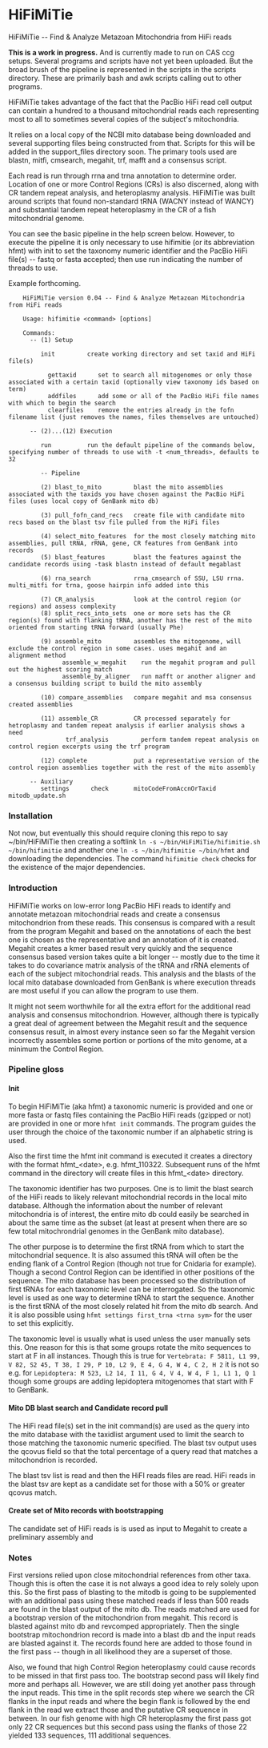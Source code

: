 # HiFiMiTie
HiFiMiTie -- Find &amp; Analyze Metazoan Mitochondria from HiFi reads

**This is a work in progress.** And is currently made to run on CAS ccg setups. Several programs and scripts have not yet been uploaded. But the broad brush of the pipeline is represented in the scripts in the scripts directory. These are primarily bash and awk scripts calling out to other programs.

HiFiMiTie takes advantage of the fact that the PacBio HiFi read cell output can contain a hundred to a thousand mitochondrial reads each representing most to all to sometimes several copies of the subject's mitochondria.

It relies on a local copy of the NCBI mito database being downloaded and several supporting files being constructed from that. Scripts for this will be added in the support_files directory soon. The primary tools used are blastn, mitfi, cmsearch, megahit, trf, mafft and a consensus script.

Each read is run through rrna and trna annotation to determine order. Location of one or more Control Regions (CRs) is also discerned, along with CR tandem repeat analysis, and heteroplasmy analysis. HiFiMiTie was built around scripts that found non-standard tRNA (WACNY instead of WANCY) and substantial tandem repeat heteroplasmy in the CR of a fish mitochondrial genome.

You can see the basic pipeline in the help screen below. However, to execute the pipeline it is only necessary to use hifimitie (or its abbreviation hfmt) with init to set the taxonomy numeric identifier and the PacBio HiFi file(s) -- fastq or fasta accepted; then use run indicating the number of threads to use.

Example forthcoming.

```
    HiFiMiTie version 0.04 -- Find & Analyze Metazoan Mitochondria from HiFi reads

    Usage: hifimitie <command> [options]

    Commands:
      -- (1) Setup

         init         create working directory and set taxid and HiFi file(s)

           gettaxid      set to search all mitogenomes or only those associated with a certain taxid (optionally view taxonomy ids based on term)
           addfiles      add some or all of the PacBio HiFi file names with which to begin the search
           clearfiles    remove the entries already in the fofn filename list (just removes the names, files themselves are untouched)

      -- (2)...(12) Execution

         run          run the default pipeline of the commands below, specifying number of threads to use with -t <num_threads>, defaults to 32

         -- Pipeline

         (2) blast_to_mito         blast the mito assemblies associated with the taxids you have chosen against the PacBio HiFi files (uses local copy of GenBank mito db)

         (3) pull_fofn_cand_recs   create file with candidate mito recs based on the blast tsv file pulled from the HiFi files

         (4) select_mito_features  for the most closely matching mito assemblies, pull tRNA, rRNA, gene, CR features from GenBank into records
         (5) blast_features        blast the features against the candidate records using -task blastn instead of default megablast

         (6) rna_search            rrna_cmsearch of SSU, LSU rrna. multi_mitfi for trna, goose hairpin info added into this

         (7) CR_analysis           look at the control region (or regions) and assess complexity
         (8) split_recs_into_sets  one or more sets has the CR region(s) found with flanking tRNA, another has the rest of the mito oriented from starting tRNA forward (usually Phe)

         (9) assemble_mito         assembles the mitogenome, will exclude the control region in some cases. uses megahit and an alignment method
               assemble_w_megahit    run the megahit program and pull out the highest scoring match
               assemble_by_aligner   run mafft or another aligner and a consensus building script to build the mito assembly

         (10) compare_assemblies   compare megahit and msa consensus created assemblies

         (11) assemble_CR          CR processed separately for hetroplasmy and tandem repeat analysis if earlier analysis shows a need
                trf_analysis         perform tandem repeat analysis on control region excerpts using the trf program

         (12) complete             put a representative version of the control region assemblies together with the rest of the mito assembly

      -- Auxiliary
         settings      check       mitoCodeFromAccnOrTaxid       mitodb_update.sh
```

### Installation

Not now, but eventually this should require cloning this repo to say ~/bin/HiFiMiTie then creating a softlink `ln -s ~/bin/HiFiMiTie/hifimitie.sh ~/bin/hifimitie` and another one `ln -s ~/bin/hifimitie ~/bin/hfmt` and downloading the dependencies. The command ``hifimitie check`` checks for the existence of the major dependencies.

### Introduction

HiFiMiTie works on low-error long PacBio HiFi reads to identify and annotate metazoan mitochondrial reads and create a consensus mitochondrion from these reads.
This consensus is compared with a result from the program Megahit and based on the annotations of each the best one is chosen as the representative and an annotation
of it is created. Megahit creates a kmer based result very quickly and the sequence consensus based version takes quite a bit longer
-- mostly due to the time it takes to do covariance matrix analysis of the tRNA and rRNA elements of each of the subject mitochondrial reads.
This analysis and the blasts of the local mito database downloaded from GenBank is where execution threads are most useful if you can allow the program to use them.

It might not seem worthwhile for all the extra effort for the additional read analysis and consensus mitochondrion. However, although there is typically a
great deal of agreement between the Megahit result and the sequence consensus result, in almost every instance seen so far the Megahit version
incorrectly assembles some portion or portions of the mito genome, at a minimum the Control Region.

### Pipeline gloss

#### Init

To begin HiFiMiTie (aka hfmt) a taxonomic numeric is provided and one or more fasta or fastq files containing the PacBio HiFi reads (gzipped or not)
are provided in one or more `hfmt init` commands. The program guides the user through the choice of the taxonomic number if an alphabetic string is used.

Also the first time the hfmt init command is executed it creates a directory with the format hfmt_\<date\>, e.g. hfmt_110322.
Subsequent runs of the hfmt command in the directory will create files in this hfmt_\<date\> directory.

The taxonomic identifier has two purposes. One is to limit the blast search of the HiFi reads to likely relevant mitochondrial records in the local mito database.
Although the information about the number of relevant mitochondria is of interest, the entire mito db could easily be searched in about the same time as the subset
(at least at present when there are so few total mitochrondrial genomes in the GenBank mito database).

The other purpose is to determine the first tRNA from which to start the mitochondrial sequence.
It is also assumed this tRNA will often be the ending flank of a Control Region (though not true for Cnidaria for example). Though a second Control Region can be
identified in other positions of the sequence. The mito database has been processed so the distribution of first tRNAs for each taxonomic level can be interrogated.
So the taxonomic level is used as one way to determine tRNA to start the sequence. Another is the first tRNA of the most closely related hit from the mito db search.
And it is also possible using `hfmt settings first_trna <trna sym>` for the user to set this explicitly.

The taxonomic level is usually what is used unless the user manually sets this. One reason for this is that some groups rotate the mito sequences to start at F in all instances.
Though this is true for `Vertebrata: F 5811, L1 99, V 82, S2 45, T 38, I 29, P 10, L2 9, E 4, G 4, W 4, C 2, H 2` it is not so e.g. for
`Lepidoptera: M 523, L2 14, I 11, G 4, V 4, W 4, F 1, L1 1, Q 1` though some groups are adding lepidoptera mitogenomes that start with F to GenBank.

#### Mito DB blast search and Candidate record pull

The HiFi read file(s) set in the init command(s) are used as the query into the mito database with the taxidlist argument used
to limit the search to those matching the taxonomic numeric specified. The blast tsv output uses the qcovus field so that 
the total percentage of a query read that matches a mitochondrion is recorded.

The blast tsv list is read and then the HiFI reads files are read.
HiFi reads in the blast tsv are kept as a candidate set for those with a 50% or greater qcovus match.

#### Create set of Mito records with bootstrapping

The candidate set of HiFi reads is is used as input to Megahit to create a preliminary assembly and 


### Notes

First versions relied upon close mitochondrial references from other taxa. Though this is often the case it is not always a good idea to rely solely upon this.
So the first pass of blasting to the mitodb is going to be supplemented with an additional pass using these matched reads
if less than 500 reads are found in the blast output of the mito db.
The reads matched are used for a bootstrap version of the mitochondrion from megahit. This record is blasted against mito db and revcomped appropriately.
Then the single bootstrap mitochondrion record is made into a blast db and the input reads are blasted against it. The records found here are added to those found in 
the first pass -- though in all likelihood they are a superset of those.

Also, we found that high Control Region heteroplasmy could cause records to be missed in that first pass too. The bootstrap second pass will likely find more and perhaps all.
However, we are still doing yet another pass through the input reads. This time in the split records step where we search the CR flanks in the input reads and
where the begin flank is followed by the end flank in the read we extract those and the putative CR sequence in between. In our fish genome with high CR heteroplasmy
the first pass got only 22 CR sequences but this second pass using the flanks of those 22 yielded 133 sequences, 111 additional sequences.
